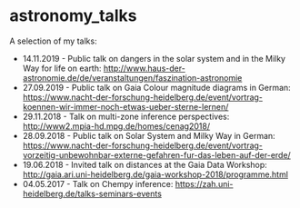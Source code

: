 # astronomy_talks
A selection of my talks:
- 14.11.2019 - Public talk on dangers in the solar system and in the Milky Way for life on earth: http://www.haus-der-astronomie.de/de/veranstaltungen/faszination-astronomie
- 27.09.2019 - Public talk on Gaia Colour magnitude diagrams in German: https://www.nacht-der-forschung-heidelberg.de/event/vortrag-koennen-wir-immer-noch-etwas-ueber-sterne-lernen/ 
- 29.11.2018 - Talk on multi-zone inference perspectives: http://www2.mpia-hd.mpg.de/homes/cenag2018/
- 28.09.2018 - Public talk on Solar System and Milky Way in German: https://www.nacht-der-forschung-heidelberg.de/event/vortrag-vorzeitig-unbewohnbar-externe-gefahren-fur-das-leben-auf-der-erde/
- 19.06.2018 - Invited talk on distances at the Gaia Data Workshop: http://gaia.ari.uni-heidelberg.de/gaia-workshop-2018/programme.html
- 04.05.2017 - Talk on Chempy inference: https://zah.uni-heidelberg.de/talks-seminars-events
